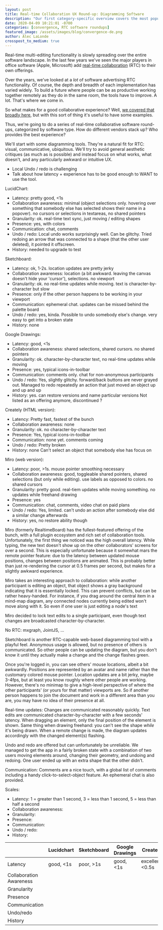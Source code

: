 ```yaml
---
layout: post
title: Real-time Collaboration UX Round-up: Diagramming Software
description: "Our first category-specific overview covers the most popular web-based diagramming software out there: who has multi-editing functionality and how do they stack up?"
date: 2020-04-09 10:21:01 -0700
categories: [convergence, RTC software roundups]
featured_image: /assets/images/blog/convergence-de.png
author: Alec LaLonde
crosspost_to_medium: true
---
```

Real-time multi-editing functionality is slowly spreading over the entire software landscape.  In the last few years we've seen the major players in office software (Apple, Microsoft) add [real-time collaboration](/blog/2017/02/redefining-realtime-collaboration/) (RTC) to their own offerings.  

Over the years, we've looked at a _lot_ of software advertising RTC functionality.  Of course, the depth and breadth of each implementation has varied widely.  To build a future where people can be as productive working together remotely as they do in the same room, the tools have to improve.  A lot.  That's where we come in.

So what makes for a good collaborative experience?  Well, [we covered that broadly here](/blog/2017/09/what-makes-for-a-great-collaborative-editing-experience/), but with this sort of thing it's useful to have some examples.  

Thus, we're going to do a series of real-time collaborative software round-ups, categorized by software type.  How do different vendors stack up?  Who provides the best experience?

We'll start with some diagramming tools.  They're a natural fit for RTC: visual, communicative, ubiquitous.  We'll try to avoid general aesthetic critiques (as much as is possible) and instead focus on what works, what doesn't, and any particularly awkward or intuitive UX.



- Local Undo / redo is challenging
- Talk about how latency + experience has to be good enough to WANT to use the tool.

LucidChart:
- Latency: pretty good, <1s
- Collaboration awareness: minimal (object selections only. hovering over something that somebody else has selected shows their name in a popover). no cursors or selections in textareas, no shared pointers
- Granularity: ok. real-time text sync, just moving / editing shapes
- Presence: yes, with colors
- Communication: chat, comments
- Undo / redo: Local undo works surprisingly well. Can be glitchy. Tried redoing an arrow that was connected to a shape (that the other user deleted), it pointed it offscreen.
- History: needed to upgrade to test



Sketchboard:
- Latency: ok, 1-2s. location updates are pretty jerky
- Collaboration awareness: location (a bit awkward. leaving the canvas doesn't hide your 'cursor'), selections. no viewport
- Granularity: ok. no real-time updates while moving. text is character-by-character but slow
- Presence: only if the other person happens to be working in your viewport
- Communication: ephemeral chat. updates can be missed behind the palette board
- Undo / redo: yes, kinda. Possible to undo somebody else's change. very easy to get into a broken state
- History: none

Google Drawings:
- Latency: good, <1s
- Collaboration awareness: shared selections, shared cursors. no shared pointers
- Granularity: ok. character-by-character text, no real-time updates while moving
- Presence: yes, typical icons-in-toolbar 
- Communication: comments only. chat for non-anonymous participants
- Undo / redo: Yes, slightly glitchy. forward/back buttons are never grayed out. Managed to redo repeatedly an action that just moved an object up and up and up
- History: yes. can restore versions and name particular versions
Not listed as an offering anymore, discontinued ?

Creately (HTML version):
- Latency: Pretty fast, fastest of the bunch
- Collaboration awareness: none
- Granularity: ok. no character-by-character text
- Presence: Yes, typical icons-in-toolbar
- Communication: none yet. comments coming
- Undo / redo: Pretty broken
- History: none
Can't select an object that somebody else has focus on

Miro (web version):
- Latency: poor, >1s. mouse pointer smoothing necessary
- Collaboration awareness: good, toggleable shared pointers, shared selections (but only while editing). use labels as opposed to colors. no shared cursors
- Granularity: pretty good. real-tiem updates while moving something. no updates while freehand drawing
- Presence: yes
- Communication: chat, comments, video chat on paid plans
- Undo / redo: Yes, limited. can't undo an action after somebody else did a similar change afterwards
- History: yes, no restore ability though

Miro (formerly RealtimeBoard) has the fullest-featured offering of the bunch, with a full plugin ecosystem and rich set of collaboration tools. Unfortunately, the first thing we noticed was the high overall latency.  While typing, the new text doesn't show up on the other collaborators' screens for over a second.  This is especially unfortunate because it somewhat mars the remote pointer feature: due to the latency between updated mouse positions, changes between positions are animated. This is probably better than just re-rendering the cursor at 0.5 frames per second, but makes for a slightly awkward experience.

Miro takes an interesting approach to collaboration: while another participant is editing an object, that object shows a gray background indicating that it is essentially locked.  This can prevent conflicts, but can be rather heavy-handed. For instance, if you drag around the central item in a mind-map diagram, any connected nodes currently being edited won't move along with it.  So even if one user is just editing a node's text

Miro decided to lock text edits to a single participant, even though text changes are broadcasted character-by-character. 

No RTC: mxgraph, JointJS, ...



Sketchboard is another RTC-capable web-based diagramming tool with a playful feel.  Anonymous usage is allowed, but no presence of others is communicated.  So other people can be updating the diagram, but you don't know it until they actually make a change and the change flashes green. 

Once you're logged in, you can see others' mouse locations, albeit a bit awkwardly.  Positions are represented by an avatar and name rather than the customary colored mouse pointer. Location updates are a bit jerky, maybe 3-4fps, but at least you know roughly where other people are working.  However, there's no minimap to give a high-level perspective of where the other participants' (or yours for that matter) viewports are. So if another person happens to join the document and work in a different area than you are, you may have no idea of their presence at all. 

Real-time updates: Changes are communicated reasonably quickly.  Text edits are communicated character-by-character with a few seconds' latency.  When dragging an element, only the final position of the element is shown.  Same thing when drawing freehand: you can't see the shape *while* it's being drawn.
When a remote change is made, the diagram updates accordingly with the changed element(s) flashing. 

Undo and redo are offered but can unfortunately be unreliable. We managed to get the app in a fairly broken state with a combination of two users moving elements around, changing their geometry, and undoing and redoing.  One user ended up with an extra shape that the other didn't.  

Communication: Comments are a nice touch, with a global list of comments including a handy click-to-select-object feature.  An ephemeral chat is also provided. 

Scales:
- Latency: 
  1 = greater than 1 second, 3 = less than 1 second, 5 = less than half a second
- Collaboration awareness: 
- Granularity:
- Presence: 
- Communication:
- Undo / redo:
- History: 


|                         | Lucidchart | Sketchboard | Google Drawings | Creately         | Miro      |
|-------------------------|------------|-------------|-----------------|------------------|-----------|
| Latency                 | good, <1s  | poor, >1s   | good, <1s       | excellent, <0.5s | poor, >1s |
| Collaboration Awareness |            |             |                 |                  |           |
| Granularity             |            |             |                 |                  |           |
| Presence                |            |             |                 |                  |           |
| Communication           |            |             |                 |                  |           |
| Undo/redo               |            |             |                 |                  |           |
| History                 |            |             |                 |                  |           |